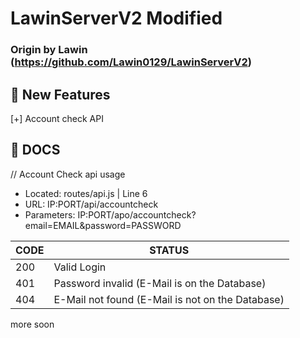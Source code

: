 # LawinServerV2 Modified
###  Origin by Lawin (https://github.com/Lawin0129/LawinServerV2)

## 📂 New Features

[+] Account check API

## 📄 DOCS

// Account Check api usage

- Located: routes/api.js | Line 6
- URL: IP:PORT/api/accountcheck
- Parameters: IP:PORT/apo/accountcheck?email=EMAIL&password=PASSWORD

| CODE | STATUS                                           |
|------|--------------------------------------------------|
| 200  | Valid Login                                      |
| 401  | Password invalid (E-Mail is on the Database)     |
| 404  | E-Mail not found (E-Mail is not on the Database) |

more soon